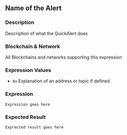 ## Name of the Alert

### Description
Description of what the QuickAlert does

### Blockchain & Network
All Blockchains and networks supporting this expression

### Expression Values
- `0x` Explanation of an address or topic if defined

### Expression
```
Expression goes here
```

### Expected Result

```
Exprected result goes here
```
